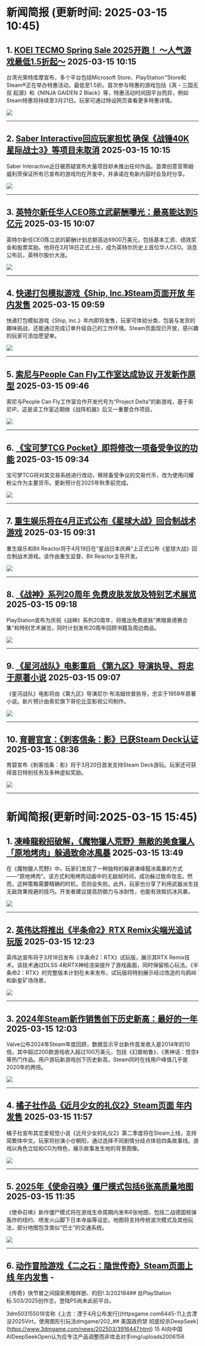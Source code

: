 # 新闻简报 (更新时间: 2025-03-15 10:45)

## 1. [KOEI TECMO Spring Sale 2025开跑！ ～人气游戏最低1.5折起～](https://www.3dmgame.com/news/202503/3916445.html)  2025-03-15 10:15

台湾光荣特库摩宣布，多个平台包括Microsoft Store、PlayStation™Store和Steam®正在举办特惠活动，最低至1.5折。首次参与特惠的游戏包括《真・三国无双 起源》和《NINJA GAIDEN 2 Black》等，特惠活动时间因平台而异，例如Steam特惠将持续至3月21日。玩家可通过特设网页查看更多特惠详情。

![](https://img.3dmgame.com/uploads/images/news/20250315/1742004746_209124_jpg_r.jpg)

---

## 2. [Saber Interactive回应玩家担忧 确保《战锤40K 星际战士3》等项目未取消](http://nnas.sqngame.com:11201/xboxfan/news)  2025-03-15 10:15

Saber Interactive近日被质疑宣布大量项目却未推出任何作品。首席创意官蒂姆·威利茨保证所有已宣布的游戏均在开发中，并承诺在有新内容时会及时分享。

![](https://static.willmao.com/feed_upload/2025-03-15/10-14-25-phpojsxgU.jpg)

---

## 3. [英特尔新任华人CEO陈立武薪酬曝光：最高能达到5亿元](https://www.3dmgame.com/news/202503/3916444.html)  2025-03-15 10:07

英特尔新任CEO陈立武的薪酬计划总额高达6900万美元，包括基本工资、绩效奖金和股票奖励。他将在3月18日正式上任，成为英特尔历史上首位华人CEO。消息公布后，英特尔股价大涨。

![](https://img.3dmgame.com/uploads/images/news/20250315/1742004463_295469_jpg_r.jpg)

---

## 4. [快递打包模拟游戏《Ship, Inc.》Steam页面开放 年内发售](https://www.3dmgame.com/news/202503/3916443.html)  2025-03-15 09:59

快递打包模拟游戏《Ship, Inc.》年内即将发售，玩家可体验分类、包装与发货的趣味挑战，还能通过完成订单升级自己的工作环境。Steam页面现已开放，感兴趣的玩家可添加愿望单。

![](https://img.3dmgame.com/uploads/images/news/20250315/1742003936_320511.jpg)

---

## 5. [索尼与People Can Fly工作室达成协议 开发新作原型](https://www.3dmgame.com/news/202503/3916442.html)  2025-03-15 09:46

索尼与People Can Fly工作室合作开发代号为“Project Delta”的新游戏，基于索尼IP。这是该工作室近期继《战阵机器》后又一重要合作项目。

![](https://img.3dmgame.com/uploads/images/news/20250315/1742003166_459398.png)

---

## 6. [《宝可梦TCG Pocket》即将修改一项备受争议的功能](https://www.3dmgame.com/news/202503/3916440.html)  2025-03-15 09:34

宝可梦TCG将对其交易系统进行改动，移除备受争议的交易代币，改为使用闪耀粉尘作为主要货币。更新预计在2025年秋季前完成。

![](https://img.3dmgame.com/uploads/images/news/20250315/1742002474_160314_jpg_r.jpg)

---

## 7. [重生娱乐将在4月正式公布《星球大战》回合制战术游戏](https://www.3dmgame.com/news/202503/3916439.html)  2025-03-15 09:31

重生娱乐和Bit Reactor将于4月19日在“星战日本庆典”上正式公布《星球大战》回合制战术游戏。该作由重生监督、Bit Reactor主导开发。

![](https://img.3dmgame.com/uploads/images/news/20250315/1742001822_831390_jpg_r.jpg)

---

## 8. [《战神》系列20周年 免费皮肤发放及特别艺术展览](https://www.3dmgame.com/news/202503/3916437.html)  2025-03-15 09:18

PlayStation宣布为庆祝《战神》系列20周年，将推出免费皮肤“黑暗奥德赛合集”和特别艺术展览，同时计划发布20周年回顾书籍及周边商品。

![](https://img.3dmgame.com/uploads/images/news/20250315/1742001508_776301.jpg)

---

## 9. [《星河战队》电影重启 《第九区》导演执导、将忠于原著小说](https://www.3dmgame.com/news/202503/3916436.html)  2025-03-15 09:07

《星河战队》电影将由《第九区》导演尼尔·布洛姆坎普执导，忠实于1959年原著小说。新片预计由索尼旗下哥伦比亚影视公司制作。

![](https://img.3dmgame.com/uploads/images/news/20250315/1742000690_674528_jpg_r.jpg)

---

## 10. [育碧官宣：《刺客信条：影》已获Steam Deck认证](https://www.3dmgame.com/news/202503/3916435.html)  2025-03-15 08:36

育碧宣布《刺客信条：影》将于3月20日首发支持Steam Deck游玩。玩家还可获得首日特别任务及多种虚拟奖励。

![](https://img.3dmgame.com/uploads/images/news/20250315/1741998769_573349.jpg)

---
# 新闻简报(更新时间:2025-03-15 15:45)

## 1. [凍峰龍殺招破解，《魔物獵人荒野》無敵的美食獵人「原地烤肉」躲過致命冰風暴](https://www.4gamers.com.tw/news/detail/70697/monster-hunter-wilds-player-invade-jin-dahaad-killing-wave-by-cooking)   2025-03-15 13:49

在《魔物獵人荒野》中，玩家们发现了一种独特的躲避凍峰龍冰風暴的方式——“原地烤肉”。该方式利用烤肉动画中的无敌帧时间，成功躲过致命攻击。然而，这种策略需要精确的时机，否则会失败。此外，玩家也分享了利用武器派生技无敌效果规避的技巧。开发者建议提高防御力与冰耐性，也能有效抵抗冰风暴。

![](https://img.4gamers.com.tw/puku-clone-version/12a89322249d4f663b55e450215c848b80470e1f.jpg)

---

## 2. [英伟达将推出《半条命2》RTX Remix尖端光追试玩版](https://www.3dmgame.com/news/202503/3916454.html)   2025-03-15 12:23

英伟达宣布将于3月18日发布《半条命2：RTX》试玩版，展示其RTX Remix技术。该技术通过DLSS 4和RTX神经渲染提升了游戏画面，同时保留核心玩法。《半条命2：RTX》的完整版本计划在未来发布，试玩版将特别展示经过改造的乌鸦岭和新星矿场场景。

![](https://img.3dmgame.com/uploads/images/news/20250315/1742004230_358302_jpg_r.jpg)

---

## 3. [2024年Steam新作销售创下历史新高：最好的一年](https://www.3dmgame.com/news/202503/3916453.html)   2025-03-15 12:03

Valve公布2024年Steam年度回顾，数据显示平台新作首发收入是2014年的10倍。其中超过200款游戏收入超过100万美元，包括《幻兽帕鲁》、《黑神话：悟空》等热门作品。用户游玩新游戏创下历史新高，Steam同时在线用户峰值几乎是2020年的两倍。

![](https://img.3dmgame.com/uploads/images/news/20250315/1742011412_715724_png_r.webp)

---

## 4. [橘子社作品《近月少女的礼仪2》Steam页面 年内发售](https://www.3dmgame.com/news/202503/3916452.html)   2025-03-15 11:57

橘子社宣布其恋爱视觉小说《近月少女的礼仪2》第二季度将在Steam上线，支持简繁体中文。玩家将扮演小仓朝阳，通过选择不同剧情分歧点体验四条故事线。游戏以角色立绘和CG为特色，展示故事发生地的背景图像。

![](https://img.3dmgame.com/uploads/images/news/20250315/1742010844_837755_jpg_r.jpg)

---

## 5. [2025年《使命召唤》僵尸模式包括6张高质量地图](https://www.3dmgame.com/news/202503/3916451.html)   2025-03-15 11:35

《使命召唤》新作僵尸模式将在游戏生命周期内发布6张地图，包括二战德国核弹轰炸的纽约、喷发火山脚下日本寺庙等设定。地图将支持传统波次模式及其他玩法，部分地图包含类似“巴士”的交通系统。

![](https://img.3dmgame.com/uploads/images/news/20250315/1742009704_562883.png)

---

## 6. [动作冒险游戏《二之石：隐世传奇》Steam页面上线 年内发售](https://www.3dmgame.com/news/202503/3916450.html)   -

《传奇》快节冒之间探索黑暗样嵌、的巨!.3/202184## 丝PlayStation标.503/2025创作志，登陆PS尚未此前平台。

3dm503155018言称《上古：湮于4月公布发行](httpsgame.com6445-11上古湮没2025Virt，使用图形引玩法dmgame/202_## 美国政府禁 彻底绞杀DeepSeek](https://www.3dmgame.com/news/202503/3916447.html)  15 AI向中国AIDeepSeekOpen认为应专注产品调整而非攻击对手img/uploads2006156